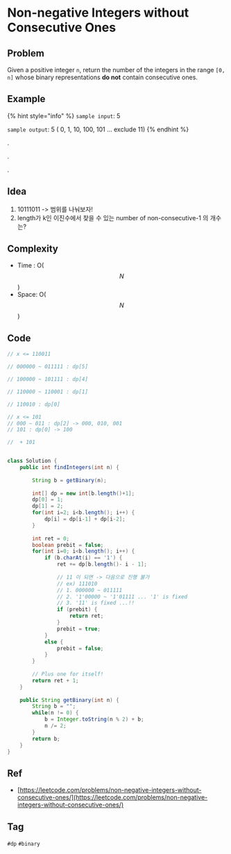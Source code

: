 # Non-negative Integers without Consecutive Ones

## Problem

 Given a positive integer `n`, return the number of the integers in the range `[0, n]` whose binary representations **do not** contain consecutive ones.

## Example

{% hint style="info" %}
`sample input`: 5

`sample output`: 5 \( 0, 1, 10, 100, 101 ... exclude 11\)
{% endhint %}



.

.

.



## Idea

1. 10111011 -&gt; 범위를 나눠보자!
2. length가 k인 이진수에서 찾을 수 있는 number of non-consecutive-1 의 개수는?

## Complexity

* Time : O\($$N$$\)
* Space: O\($$N$$\)

## Code 

```java
// x <= 110011

// 000000 ~ 011111 : dp[5]

// 100000 ~ 101111 : dp[4]

// 110000 ~ 110001 : dp[1]

// 110010 : dp[0]

// x <= 101
// 000 ~ 011 : dp[2] -> 000, 010, 001
// 101 : dp[0] -> 100

//  + 101


class Solution {
    public int findIntegers(int n) {
        
        String b = getBinary(n);
        
        int[] dp = new int[b.length()+1];
        dp[0] = 1;
        dp[1] = 2;
        for(int i=2; i<b.length(); i++) {
            dp[i] = dp[i-1] + dp[i-2];   
        }
        
        int ret = 0;
        boolean prebit = false;
        for(int i=0; i<b.length(); i++) {
            if (b.charAt(i) == '1') {
                ret += dp[b.length()- i - 1];
                
                // 11 이 되면 -> 다음으로 진행 불가
                // ex) 111010
                // 1. 000000 ~ 011111
                // 2. '1'00000 ~ '1'01111 ... '1' is fixed
                // 3. '11' is fixed ...!!
                if (prebit) {
                    return ret;
                }
                prebit = true;
            }
            else {
                prebit = false;
            }
        }
        
        // Plus one for itself!
        return ret + 1;
    }
    
    public String getBinary(int n) {
        String b = "";
        while(n != 0) {
            b = Integer.toString(n % 2) + b;
            n /= 2;
        }
        return b;
    }
}
```

## Ref

* [https://leetcode.com/problems/non-negative-integers-without-consecutive-ones/](https://leetcode.com/problems/non-negative-integers-without-consecutive-ones/)

## Tag

`#dp` `#binary` 

